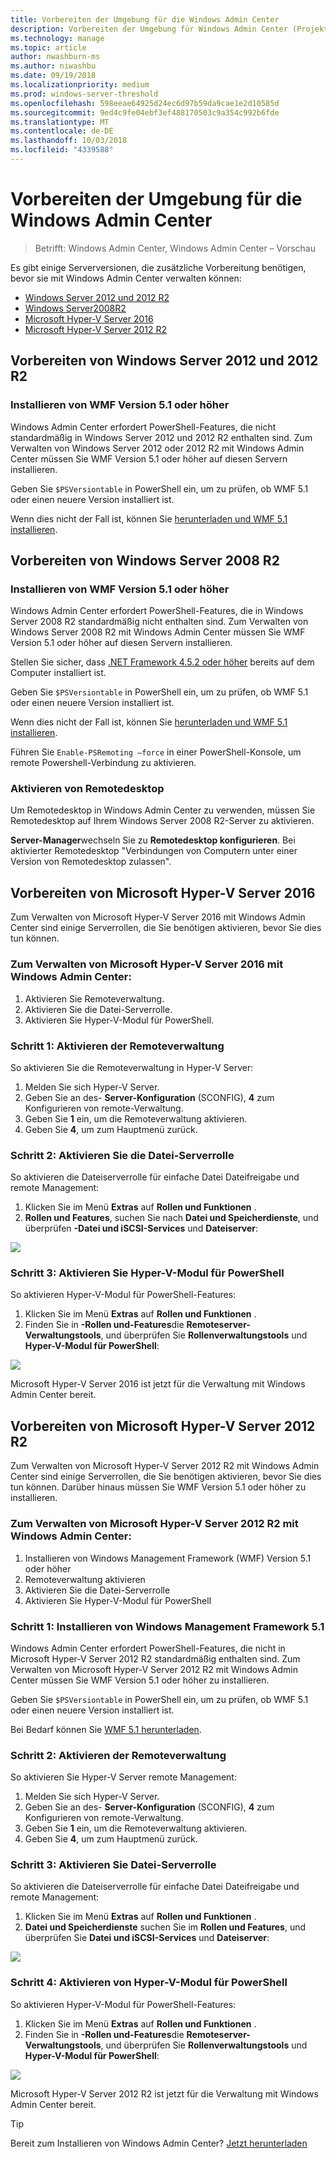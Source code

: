 ```yaml
---
title: Vorbereiten der Umgebung für die Windows Admin Center
description: Vorbereiten der Umgebung für Windows Admin Center (Projekt Honolulu)
ms.technology: manage
ms.topic: article
author: nwashburn-ms
ms.author: niwashbu
ms.date: 09/19/2018
ms.localizationpriority: medium
ms.prod: windows-server-threshold
ms.openlocfilehash: 598eeae64925d24ec6d97b59da9cae1e2d10585d
ms.sourcegitcommit: 9ed4c9fe04ebf3ef488170503c9a354c992b6fde
ms.translationtype: MT
ms.contentlocale: de-DE
ms.lasthandoff: 10/03/2018
ms.locfileid: "4339588"
---
```

# Vorbereiten der Umgebung für die Windows Admin Center

>Betrifft: Windows Admin Center, Windows Admin Center – Vorschau

Es gibt einige Serverversionen, die zusätzliche Vorbereitung benötigen, bevor sie mit Windows Admin Center verwalten können:

- [Windows Server 2012 und 2012 R2](#prepare-windows-server-2012-and-2012-r2)
- [Windows Server2008R2](#prepare-windows-server-2008-r2)
- [Microsoft Hyper-V Server 2016](#prepare-microsoft-hyper-v-server-2016)
- [Microsoft Hyper-V Server 2012 R2](#prepare-microsoft-hyper-v-server-2012-r2)

## Vorbereiten von Windows Server 2012 und 2012 R2

### Installieren von WMF Version 5.1 oder höher

Windows Admin Center erfordert PowerShell-Features, die nicht standardmäßig in Windows Server 2012 und 2012 R2 enthalten sind. Zum Verwalten von Windows Server 2012 oder 2012 R2 mit Windows Admin Center müssen Sie WMF Version 5.1 oder höher auf diesen Servern installieren.

Geben Sie `$PSVersiontable` in PowerShell ein, um zu prüfen, ob WMF 5.1 oder einen neuere Version installiert ist.

Wenn dies nicht der Fall ist, können Sie [herunterladen und WMF 5.1 installieren](https://docs.microsoft.com/powershell/wmf/5.1/install-configure).

## Vorbereiten von Windows Server 2008 R2

### Installieren von WMF Version 5.1 oder höher

Windows Admin Center erfordert PowerShell-Features, die in Windows Server 2008 R2 standardmäßig nicht enthalten sind. Zum Verwalten von Windows Server 2008 R2 mit Windows Admin Center müssen Sie WMF Version 5.1 oder höher auf diesen Servern installieren. 

Stellen Sie sicher, dass [.NET Framework 4.5.2 oder höher](https://docs.microsoft.com/dotnet/framework/install/on-windows-7) bereits auf dem Computer installiert ist.

Geben Sie `$PSVersiontable` in PowerShell ein, um zu prüfen, ob WMF 5.1 oder einen neuere Version installiert ist.

Wenn dies nicht der Fall ist, können Sie [herunterladen und WMF 5.1 installieren](https://docs.microsoft.com/powershell/wmf/5.1/install-configure).

Führen Sie `Enable-PSRemoting –force` in einer PowerShell-Konsole, um remote Powershell-Verbindung zu aktivieren. 

### Aktivieren von Remotedesktop

Um Remotedesktop in Windows Admin Center zu verwenden, müssen Sie Remotedesktop auf Ihrem Windows Server 2008 R2-Server zu aktivieren.

**Server-Manager**wechseln Sie zu **Remotedesktop konfigurieren**. Bei aktivierter Remotedesktop "Verbindungen von Computern unter einer Version von Remotedesktop zulassen".

## Vorbereiten von Microsoft Hyper-V Server 2016

Zum Verwalten von Microsoft Hyper-V Server 2016 mit Windows Admin Center sind einige Serverrollen, die Sie benötigen aktivieren, bevor Sie dies tun können.

### Zum Verwalten von Microsoft Hyper-V Server 2016 mit Windows Admin Center:

1. Aktivieren Sie Remoteverwaltung.
2. Aktivieren Sie die Datei-Serverrolle.
3. Aktivieren Sie Hyper-V-Modul für PowerShell.

### **Schritt 1:** Aktivieren der Remoteverwaltung

So aktivieren Sie die Remoteverwaltung in Hyper-V Server:

1. Melden Sie sich Hyper-V Server.
2. Geben Sie an des- **Server-Konfiguration** (SCONFIG), **4** zum Konfigurieren von remote-Verwaltung.
3. Geben Sie **1** ein, um die Remoteverwaltung aktivieren.
4. Geben Sie **4**, um zum Hauptmenü zurück.

### **Schritt 2:** Aktivieren Sie die Datei-Serverrolle

So aktivieren die Dateiserverrolle für einfache Datei Dateifreigabe und remote Management:

1. Klicken Sie im Menü **Extras** auf **Rollen und Funktionen** .
2. **Rollen und Features**, suchen Sie nach **Datei und Speicherdienste**, und überprüfen **-Datei und iSCSI-Services** und **Dateiserver**:

![](../media/prepare-environment/c6c30b812d96afcc1edcdb6f52f0e13c.png)

### **Schritt 3:** Aktivieren Sie Hyper-V-Modul für PowerShell

So aktivieren Hyper-V-Modul für PowerShell-Features:

1. Klicken Sie im Menü **Extras** auf **Rollen und Funktionen** .
2. Finden Sie in **-Rollen und-Features**die **Remoteserver-Verwaltungstools**, und überprüfen Sie **Rollenverwaltungstools** und **Hyper-V-Modul für PowerShell**:

![](../media/prepare-environment/7ab0999602b7083733525bd0c1ba2747.png)

Microsoft Hyper-V Server 2016 ist jetzt für die Verwaltung mit Windows Admin Center bereit.

## Vorbereiten von Microsoft Hyper-V Server 2012 R2

Zum Verwalten von Microsoft Hyper-V Server 2012 R2 mit Windows Admin Center sind einige Serverrollen, die Sie benötigen aktivieren, bevor Sie dies tun können.  Darüber hinaus müssen Sie WMF Version 5.1 oder höher zu installieren.

### Zum Verwalten von Microsoft Hyper-V Server 2012 R2 mit Windows Admin Center:

1. Installieren von Windows Management Framework (WMF) Version 5.1 oder höher
2. Remoteverwaltung aktivieren
3. Aktivieren Sie die Datei-Serverrolle
4. Aktivieren Sie Hyper-V-Modul für PowerShell

### **Schritt 1:** Installieren von Windows Management Framework 5.1

Windows Admin Center erfordert PowerShell-Features, die nicht in Microsoft Hyper-V Server 2012 R2 standardmäßig enthalten sind. Zum Verwalten von Microsoft Hyper-V Server 2012 R2 mit Windows Admin Center müssen Sie WMF Version 5.1 oder höher zu installieren.

Geben Sie `$PSVersiontable` in PowerShell ein, um zu prüfen, ob WMF 5.1 oder einen neuere Version installiert ist. 

Bei Bedarf können Sie [WMF 5.1 herunterladen](https://docs.microsoft.com/powershell/wmf/5.1/install-configure).

### **Schritt 2:** Aktivieren der Remoteverwaltung 

So aktivieren Sie Hyper-V Server remote Management:

1. Melden Sie sich Hyper-V Server.
2. Geben Sie an des- **Server-Konfiguration** (SCONFIG), **4** zum Konfigurieren von remote-Verwaltung.
3. Geben Sie **1** ein, um die Remoteverwaltung aktivieren.
4. Geben Sie **4**, um zum Hauptmenü zurück.

### Schritt 3: Aktivieren Sie Datei-Serverrolle

So aktivieren die Dateiserverrolle für einfache Datei Dateifreigabe und remote Management:

1. Klicken Sie im Menü **Extras** auf **Rollen und Funktionen** .
2. **Datei und Speicherdienste** suchen Sie im **Rollen und Features**, und überprüfen Sie **Datei und iSCSI-Services** und **Dateiserver**:

![](../media/prepare-environment/c6c30b812d96afcc1edcdb6f52f0e13c.png)

### Schritt 4: Aktivieren von Hyper-V-Modul für PowerShell ##

So aktivieren Hyper-V-Modul für PowerShell-Features:

1. Klicken Sie im Menü **Extras** auf **Rollen und Funktionen** .
2. Finden Sie in **-Rollen und-Features**die **Remoteserver-Verwaltungstools**, und überprüfen Sie **Rollenverwaltungstools** und **Hyper-V-Modul für PowerShell**:

![](../media/prepare-environment/7ab0999602b7083733525bd0c1ba2747.png)

Microsoft Hyper-V Server 2012 R2 ist jetzt für die Verwaltung mit Windows Admin Center bereit.

> [!Tip]
> Bereit zum Installieren von Windows Admin Center? [Jetzt herunterladen](https://docs.microsoft.com/windows-server/manage/windows-admin-center/understand/windows-admin-center#download-now)